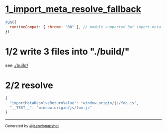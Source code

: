 # [1_import_meta_resolve_fallback](../../import_meta_resolve_build.test.mjs#L28)

```js
run({
  runtimeCompat: { chrome: "80" }, // module supported but import.meta.resolve is not
})
```

# 1/2 write 3 files into "./build/"

see [./build/](./build/)

# 2/2 resolve

```js
{
  "importMetaResolveReturnValue": "window.origin/js/foo.js",
  "__TEST__": "window.origin/js/foo.js"
}
```
---

<sub>
  Generated by <a href="https://github.com/jsenv/core/tree/main/packages/independent/snapshot">@jsenv/snapshot</a>
</sub>